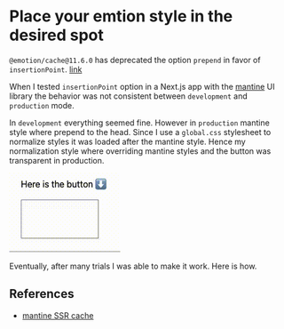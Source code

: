 # Place your emtion style in the desired spot

`@emotion/cache@11.6.0` has deprecated the option `prepend` in favor of `insertionPoint`. [link](https://newreleases.io/project/github/emotion-js/emotion/release/@emotion%2Fcache@11.6.0)

When I tested `insertionPoint` option in a Next.js app with the [mantine](https://mantine.dev/) UI library the behavior was not consistent between `development` and `production` mode.

In `development` everything seemed fine. However in `production` mantine style where prepend to the head. Since I use a `global.css` stylesheet to normalize styles it was loaded after the mantine style. Hence my normalization style where overriding mantine styles and the button was transparent in production.

![btn transparent example](https://raw.githubusercontent.com/igorovic/mantine-prepend-issue/main/public/btn1.gif)

Eventually, after many trials I was able to make it work. Here is how.

## References

- [mantine SSR cache](https://mantine.dev/guides/ssr/)
